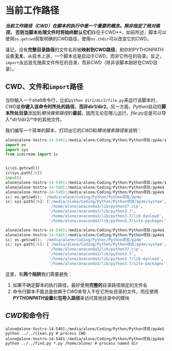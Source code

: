 # 当前工作路径

***当前工作路径（CWD）***在脚本的执行中是一个重要的概念。除非指定了**绝对路径**， 否则当脚本处理文件时将始终默认它们**存在于CWD**。如前所述，脚本可以使用`os.getcwd`获取明确的CWD路径，使用`os.chdir`可以改变它的CWD。

谨记，没有**完整目录路径**的文件名将被**映射到CWD路径**，和你的PYTHONPATH设置**无关**。从技术上讲，一个脚本总是启动于CWD，而非它所在的目录。反之，`import`永远首先搜索文件所在的目录，而非CWD（除非该脚本刚好在CWD目录）。



## CWD、文件和`import`路径

当你输入一个shell命令行，比如`python dir1/dir2/file.py`来运行该脚本时，*CWD*是**你键入该命令时所处的路径**，**而非dir1/dir2**。另一方面，*Python*自动将**脚本所处目录**添加到*模块搜索路径*的**最前**，因而无论在哪儿运行，*file.py*总是可以导入*dir1/dir2/*中的其他文件。

我们编写一个简单的脚本，打印出它的*CWD*和*模块搜索路径*来说明：

```python
alone@alone-Vostro-14-5401:/media/alone/Coding/Python/Python项目/pp4e/system$ cat where_am_i.py 
import os
import sys
from icecream import ic


ic(os.getcwd())
ic(sys.path[:6])
input()
alone@alone-Vostro-14-5401:/media/alone/Coding/Python/Python项目/pp4e/system$ cd ..
alone@alone-Vostro-14-5401:/media/alone/Coding/Python/Python项目/pp4e$ set PYTHONPATH=/media/alone/Coding/
alone@alone-Vostro-14-5401:/media/alone/Coding/Python/Python项目/pp4e$ python system/where_am_i.py
ic| os.getcwd(): '/media/alone/Coding/Python/Python项目/pp4e'
ic| sys.path[:6]: ['/media/alone/Coding/Python/Python项目/pp4e/system',
                   '/home/alone/anaconda3/lib/python37.zip',
                   '/home/alone/anaconda3/lib/python3.7',
                   '/home/alone/anaconda3/lib/python3.7/lib-dynload',
                   '/home/alone/anaconda3/lib/python3.7/site-packages']

alone@alone-Vostro-14-5401:/media/alone/Coding/Python/Python项目/pp4e$ set PYTHONPATH=/home/alone
alone@alone-Vostro-14-5401:/media/alone/Coding/Python/Python项目/pp4e$ python system/where_am_i.py
ic| os.getcwd(): '/media/alone/Coding/Python/Python项目/pp4e'
ic| sys.path[:6]: ['/media/alone/Coding/Python/Python项目/pp4e/system',
                   '/home/alone/anaconda3/lib/python37.zip',
                   '/home/alone/anaconda3/lib/python3.7',
                   '/home/alone/anaconda3/lib/python3.7/lib-dynload',
                   '/home/alone/anaconda3/lib/python3.7/site-packages']
```

这里，有**两个陷阱**我们需要避免：

1. 如果不确定脚本的执行路径，最好使用**完整的**目录路径限定的文件名
2. 命令行脚本不能总是依赖于*CWD*来导入不在它所处目录的文件，而应使用***PYTHONPATH*****设置**和**包导入路径**来访问其他目录中的模块



## *CWD*和命令行

```shell
alone@alone-Vostro-14-5401:/media/alone/Coding/Python/Python项目/pp4e$ python ../../clean.py # process CWD
alone@alone-Vostro-14-5401:/media/alone/Coding/Python/Python项目/pp4e$ python ../../find.py *.py /home/alone/ # process named dir
```

